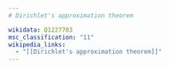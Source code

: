 ```yaml
---
# Dirichlet's approximation theorem

wikidata: Q1227703
msc_classification: "11"
wikipedia_links:
  - "[[Dirichlet's approximation theorem]]"
---
```

